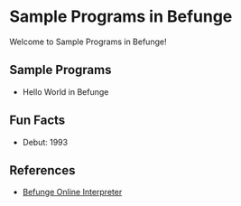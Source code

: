 # Sample Programs in Befunge

Welcome to Sample Programs in Befunge!

## Sample Programs

- Hello World in Befunge

## Fun Facts

- Debut: 1993

## References

- [Befunge Online Interpreter](https://www.bedroomlan.org/tools/befunge-playground#prog=hello,mode=run)
